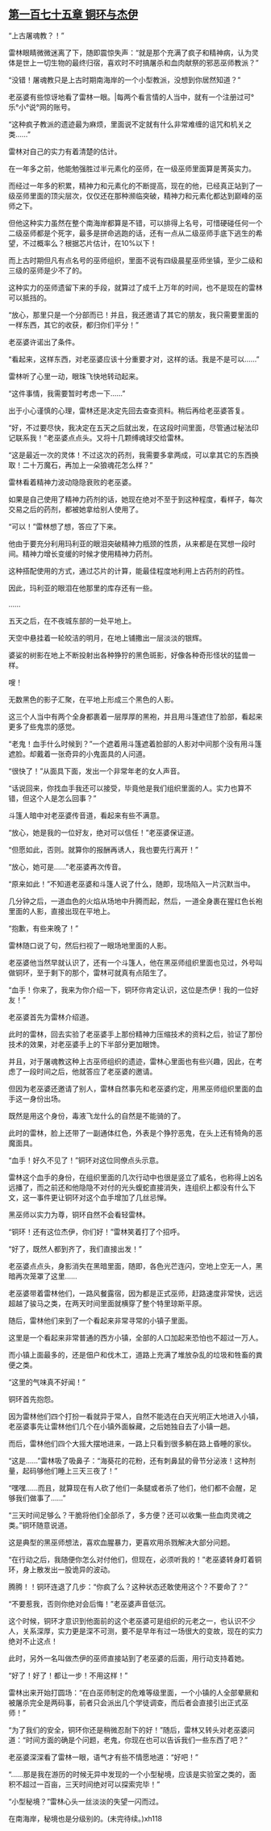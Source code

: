 ## [第一百七十五章 铜环与杰伊](https://www.xxbiquge.com/11_11222/8801023.html)


  “上古屠魂教？！”

  雷林眼睛微微迷离了下，随即震惊失声：“就是那个充满了疯子和精神病，认为灵体是世上一切生物的最终归宿，喜欢时不时搞屠杀和血肉献祭的邪恶巫师教派？”

  “没错！屠魂教只是上古时期南海岸的一个小型教派，没想到你居然知道？”

  老巫婆有些惊讶地看了雷林一眼。|每两个看言情的人当中，就有一个注册过可°乐°小°说°网的账号。

  “这种疯子教派的遗迹最为麻烦，里面说不定就有什么非常难缠的诅咒和机关之类……”

  雷林对自己的实力有着清楚的估计。

  在一年多之前，他能勉强胜过半元素化的巫师，在一级巫师里面算是菁英实力。

  而经过一年多的积累，精神力和元素化的不断提高，现在的他，已经真正站到了一级巫师里面的顶尖层次，仅仅还在那种濒临突破，精神力和元素化都达到巅峰的巫师之下。

  但他这种实力虽然在整个南海岸都算是不错，可以排得上名号，可惜硬碰任何一个二级巫师都是个死字，最多是拼命逃跑的话，还有一点从二级巫师手底下逃生的希望，不过概率么？根据芯片估计，在10%以下！

  而上古时期但凡有点名号的巫师组织，里面不说有四级晨星巫师坐镇，至少二级和三级的巫师是少不了的。

  这种实力的巫师遗留下来的手段，就算过了成千上万年的时间，也不是现在的雷林可以抵挡的。

  “放心，那里只是一个分部而已！并且，我还邀请了其它的朋友，我只需要里面的一样东西，其它的收获，都归你们平分！”

  老巫婆许诺出了条件。

  “看起来，这样东西，对老巫婆应该十分重要才对，这样的话。我是不是可以……”

  雷林听了心里一动，眼珠飞快地转动起来。

  “这件事情，我需要暂时考虑一下……”

  出于小心谨慎的心理，雷林还是决定先回去查查资料。稍后再给老巫婆答复。

  “好，不过要尽快，我决定在五天之后就出发，在这段时间里面，尽管通过秘法印记联系我！”老巫婆点点头。又将十几颗缚魂球交给雷林。

  “这是最近一次的灵体！不过这次的药剂，我需要多拿两成，可以拿其它的东西换取！二十万魔石，再加上一朵狼魂花怎么样？”

  雷林看着精神力波动隐隐衰败的老巫婆。

  如果是自己使用了精神力药剂的话，她现在绝对不至于到这种程度，看样子，每次交易之后的药剂，都被她拿给别人使用了。

  “可以！”雷林想了想，答应了下来。

  他由于要充分利用玛利亚的眼泪突破精神力瓶颈的性质，从来都是在冥想一段时间。精神力增长变缓的时候才使用精神力药剂。

  这种搭配使用的方式，通过芯片的计算，能最佳程度地利用上古药剂的药性。

  因此，玛利亚的眼泪在他那里的库存还有一些。

  ……

  五天之后，在不夜城东部的一处平地上。

  天空中悬挂着一轮皎洁的明月，在地上铺撒出一层淡淡的银辉。

  婆娑的树影在地上不断投射出各种狰狞的黑色斑影，好像各种奇形怪状的猛兽一样。

  嗖！

  无数黑色的影子汇聚，在平地上形成三个黑色的人影。

  这三个人当中有两个全身都裹着一层厚厚的黑袍，并且用斗篷遮住了脸部，看起来更多了些鬼祟的感觉。

  “老鬼！血手什么时候到？”一个遮着用斗篷遮着脸部的人影对中间那个没有用斗篷遮脸。却戴着一张奇异的小鬼面具的人问道。

  “很快了！”从面具下面，发出一个非常年老的女人声音。

  “话说回来，你找血手我还可以接受，毕竟他是我们组织里面的人。实力也算不错，但这个人是怎么回事？”

  斗篷人暗中对老巫婆传音道，看起来有些不满意。

  “放心，她是我的一位好友，绝对可以信任！”老巫婆保证道。

  “但愿如此，否则。就算你的报酬再诱人，我也要先行离开！”

  “放心，她可是……”老巫婆再次传音。

  “原来如此！”不知道老巫婆和斗篷人说了什么，随即，现场陷入一片沉默当中。

  几分钟之后，一道血色的火焰从场地中升腾而起，然后，一道全身裹在猩红色长袍里面的人影，直接出现在平地上。

  “抱歉，有些来晚了！”

  雷林随口说了句，然后扫视了一眼场地里面的人影。

  老巫婆他当然早就认识了，还有一个斗篷人，他在黑巫师组织里面也见过，外号叫做铜环，至于剩下的那个，雷林可就真有点陌生了。

  “血手！你来了，我来为你介绍一下，铜环你肯定认识，这位是杰伊！我的一位好友！”

  老巫婆首先为雷林介绍道。

  此时的雷林，回去实验了老巫婆手上那份精神力压缩技术的资料之后，验证了那份技术的效果，对老巫婆手上的下半部分更加眼馋。

  并且，对于屠魂教这种上古巫师组织的遗迹，雷林心里面也有些兴趣，因此，在考虑了一段时间之后，他就答应了老巫婆的邀请。

  但因为老巫婆还邀请了别人，雷林自然事先和老巫婆约定，用黑巫师组织里面的血手这一身份出场。

  既然是用这个身份，毒液飞龙什么的自然是不能骑的了。

  此时的雷林，脸上还带了一副通体红色，外表是个狰狞恶鬼，在头上还有犄角的恶魔面具。

  “血手！好久不见了！”铜环对这位同僚点头示意。

  雷林这个血手的身份，在组织里面的几次行动中也很是竖立了威名，也称得上凶名远播了，而之前还和他隐隐不对付的光头蝮蛇直接消失，连组织上都没有什么下文，这一事件更让铜环对这个血手增加了几丝忌惮。

  黑巫师以实力为尊，铜环自然不会看轻雷林。

  “铜环！还有这位杰伊，你们好！”雷林笑着打了个招呼。

  “好了，既然人都到齐了，我们直接出发！”

  老巫婆点点头，身影消失在黑暗里面，随即，各色光芒连闪，空地上空无一人，黑暗再次笼罩了这里……

  老巫婆带着雷林他们，一路风餐露宿，因为都是正式巫师，赶路速度非常快，远远超越了骏马之类，在两天时间里面就横穿了整个特里琼斯平原。

  随后，雷林他们来到了一个看起来非常寻常的小镇子里面。

  这里是一个看起来非常普通的西方小镇，全部的人口加起来恐怕也不超过一万人。

  而小镇上面最多的，还是佃户和伐木工，道路上充满了堆放杂乱的垃圾和牲畜的粪便之类。

  “这里的气味真不好闻！”

  铜环首先抱怨。

  因为雷林他们四个打扮一看就异于常人，自然不能选在白天光明正大地进入小镇，老巫婆事先让雷林他们几个在小镇外面躲藏，之后她独自去了小镇一趟。

  而后，雷林他们四个大摇大摆地进来，一路上只看到很多躺在路上昏睡的家伙。

  “这是……”雷林吸了吸鼻子：“海葵花的花粉，还有刺鼻鼠的骨节分泌液！这种剂量，起码够他们睡上三天三夜了！”

  “嘿嘿……而且，就算现在有人砍了他们一条腿或者杀了他们，他们都不会醒，足够我们做事了……”

  “三天时间足够么？干脆将他们全部杀了，多方便？还可以收集一些血肉灵魂之类。”铜环随意说道。

  这是典型的黑巫师想法，喜欢血腥暴力，更喜欢用杀戮解决大部分问题。

  “在行动之后，我随便你怎么对付他们，但现在，必须听我的！”老巫婆转身盯着铜环，身上散发出一股诡异的波动。

  腾腾！！铜环连退了几步：“你疯了么？这种状态还敢使用这个？不要命了？”

  “不要惹我，否则你绝对会后悔！”老巫婆声音低沉。

  这个时候，铜环才意识到他面前的这个老巫婆可是组织的元老之一，也认识不少人，关系深厚，实力更是深不可测，要不是早年有过一场很大的变故，现在的实力绝对不止这点！

  此时，另外一名叫做杰伊的巫师直接站到了老巫婆的后面，用行动支持着她。

  “好了！好了！都让一步！不用这样！”

  雷林出来开始打圆场：“在白巫师制定的危难等级里面，一个小镇的人全部晕厥和被屠杀完全是两码事，前者只会派出几个学徒调查，而后者会直接引出正式巫师！”

  “为了我们的安全，铜环你还是稍微忍耐下的好！”随后，雷林又转头对老巫婆问道：“时间方面的确是个问题，老鬼，你现在也可以告诉我们一些东西了吧？”

  老巫婆深深看了雷林一眼，语气才有些不情愿地道：“好吧！”

  “……那是我在游历的时候无异中发现的一个小型秘境，应该是实验室之类的，面积不超过一百亩，三天时间绝对可以探索完毕！”

  “小型秘境？”雷林心头一丝淡淡的失望一闪而过。

  在南海岸，秘境也是分级别的。(未完待续。)xh118
